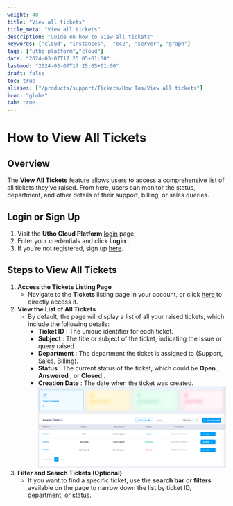 ```yaml
---
weight: 40
title: "View all tickets"
title_meta: "View all tickets"
description: "Guide on how to View all tickets"
keywords: ["cloud", "instances",  "ec2", "server", "graph"]
tags: ["utho platform","cloud"]
date: "2024-03-07T17:25:05+01:00"
lastmod: "2024-03-07T17:25:05+01:00"
draft: false
toc: true
aliases: ["/products/support/Tickets/How Tos/View all tickets"]
icon: "globe"
tab: true
---
```



# **How to View All Tickets**

## **Overview**

The **View All Tickets** feature allows users to access a comprehensive list of all tickets they’ve raised. From here, users can monitor the status, department, and other details of their support, billing, or sales queries.

## **Login or Sign Up**

1. Visit the **Utho Cloud Platform** [login](https://console.utho.com/login) page.
2. Enter your credentials and click  **Login** .
3. If you’re not registered, sign up [here](https://console.utho.com/signup).

## **Steps to View All Tickets**

1. **Access the Tickets Listing Page**
   * Navigate to the **Tickets** listing page in your account, or click [here ](https://console.utho.com/ticket "Tickets Listing Page")to directly access it.
2. **View the List of All Tickets**
   * By default, the page will display a list of all your raised tickets, which include the following details:
     * **Ticket ID** : The unique identifier for each ticket.
     * **Subject** : The title or subject of the ticket, indicating the issue or query raised.
     * **Department** : The department the ticket is assigned to (Support, Sales, Billing).
     * **Status** : The current status of the ticket, which could be  **Open** ,  **Answered** , or  **Closed** .
     * **Creation Date** : The date when the ticket was created.
       ![1743840839451](image/index/1743840839451.png)
3. **Filter and Search Tickets (Optional)**
   * If you want to find a specific ticket, use the **search bar** or **filters** available on the page to narrow down the list by ticket ID, department, or status.
